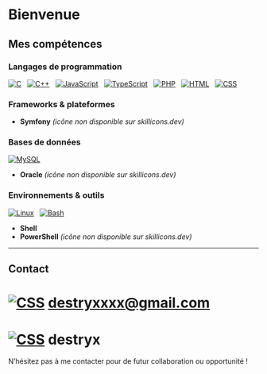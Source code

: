 # Bienvenue

## Mes compétences

### Langages de programmation

[![C](https://skillicons.dev/icons?i=c)](https://skillicons.dev) &nbsp;
[![C++](https://skillicons.dev/icons?i=cpp)](https://skillicons.dev) &nbsp;
[![JavaScript](https://skillicons.dev/icons?i=js)](https://skillicons.dev) &nbsp;
[![TypeScript](https://skillicons.dev/icons?i=ts)](https://skillicons.dev) &nbsp;
[![PHP](https://skillicons.dev/icons?i=php)](https://skillicons.dev) &nbsp;
[![HTML](https://skillicons.dev/icons?i=html)](https://skillicons.dev) &nbsp;
[![CSS](https://skillicons.dev/icons?i=css)](https://skillicons.dev)

### Frameworks & plateformes

- **Symfony** *(icône non disponible sur skillicons.dev)*

### Bases de données

[![MySQL](https://skillicons.dev/icons?i=mysql)](https://skillicons.dev)  
- **Oracle** *(icône non disponible sur skillicons.dev)*

### Environnements & outils

[![Linux](https://skillicons.dev/icons?i=linux)](https://skillicons.dev) &nbsp;
[![Bash](https://skillicons.dev/icons?i=bash)](https://skillicons.dev)  
- **Shell**  
- **PowerShell** *(icône non disponible sur skillicons.dev)*

---

## Contact

# [![CSS](https://skillicons.dev/icons?i=gmail)](https://skillicons.dev) **[destryxxxx@gmail.com](destryxxxx@gmail.com)**
# [![CSS](https://skillicons.dev/icons?i=discord)](https://skillicons.dev) **destryx**

N’hésitez pas à me contacter pour de futur collaboration ou opportunité !

